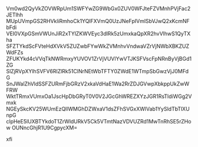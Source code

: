 Vm0wd2QyVkZOVWRpUm1SWFYwZG9WbGx0ZUV0WFJteFZVMnhPVjFac2JETlhh
MUpUVmpGS2RHVkliRmhoCk1YQlFXVmQ0UzJNeFpIVmlSbVJwQ2xKcmNFbFdi
VEI0VXpGSmVWUnJiR2xTYlZKWVEyc3dlRk5zUmxkaQpXR2hvVlhwS1QyTXha
SFZTYkdScFVteHdXVkV5ZUZwbFYwWkZVMnhvVndwaVZrVjNWbXBKZUZWdFZs
ZFUKYkd4cVVqTkNWRmxyYUVOV1ZrVjVUVlYwVTJKSFVscFpNRnByVjBGd1ZG
SlZjRVpXYlhSVFV6RlZlRk51ClNrNEtWbTFTY0ZWdE1WTmpSbGwzVjJ0MFdG
SnJWalZhVldSSFZURmFjbGRzV2xkaVdHaE1Wa2RrZDJGVwpXbkppUkZwWFRW
WktTRmxVUmxOa1JscHpDbGRyT0V0V2JGcGhWREZXYzJGR1RsTldiWGg2Vmxk
NGEySkcKV25WUmEzQllWMGhDZWxaV1dsZFhSVGxXWlVab1YySldTbTlXUnpG
clpHeE5lUXBTYkdoT1ZrWldURkV5Ck5VTmtNazVDVUZRd1MwTnRhSE5rZHow
OUNncGhjR1U9CgpycXM=

xfi